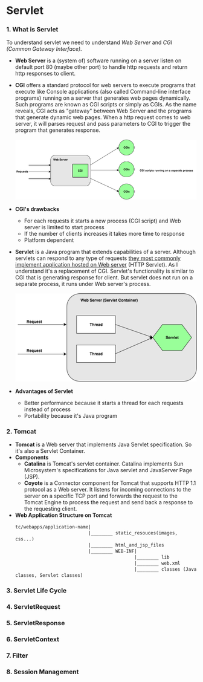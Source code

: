 # Servlet

### 1. What is Servlet
To understand servlet we need to understand *Web Server* and *CGI (Common Gateway Interface)*.

* **Web Server** is a (system of) software running on a server listen on default port 80 (maybe other port) to handle http requests and return http responses to client.

* **CGI** offers a standard protocol for web servers to execute programs that execute like Console applications (also called Command-line interface programs) running on a server that generates web pages dynamically. Such programs are known as CGI scripts or simply as CGIs. As the name reveals, CGI acts as "gateway" between Web Server and the programs that generate dynamic web pages. When a http request comes to web server, it will parses request and pass parameters to CGI to trigger the program that generates response. <br/><br/>
![cgi](images/cgi.png)

* **CGI's drawbacks**
    * For each requests it starts a new process (CGI script) and Web server is limited to start process
    * If the number of clients increases it takes more time to response
    * Platform dependent

* **Servlet** is a Java program that extends capabilities of a server. Although servlets can respond to any type of requests [they most commonly implement application hosted on Web server](https://en.wikipedia.org/wiki/Java_servlet) (HTTP Servlet). As I understand it's a replacement of CGI. Servlet's functionality is similar to CGI that is generating response for client. But servlet does not run on a separate process, it runs under Web server's process.<br/><br/>
![servlet](images/java-servlet.png)

* **Advantages of Servlet**
    * Better performance because it starts a thread for each requests instead of process
    * Portability because it's Java program

### 2. Tomcat
* **Tomcat** is a Web server that implements Java Servlet specification. So it's also a Servlet Container.
* **Components**
    * **Catalina** is Tomcat's servlet container. Catalina implements Sun Microsystem's specifications for Java servlet and JavaServer Page (JSP).
    * **Coyote** is a Connector component for Tomcat that supports HTTP 1.1 protocol as a Web server. It listens for incoming connections to the server on a specific TCP port and forwards the request to the Tomcat Engine to process the request and send back a response to the requesting client.
* **Web Application Structure on Tomcat**
    ```
    tc/webapps/application-name|
                               |________ static_resouces(images, css...)
                               |________ html_and_jsp_files
                               |________ WEB-INF|
                                                |________ lib
                                                |________ web.xml
                                                |________ classes (Java classes, Servlet classes)
    ```

### 3. Servlet Life Cycle

### 4. ServletRequest

### 5. ServletResponse

### 6. ServletContext

### 7. Filter

### 8. Session Management

